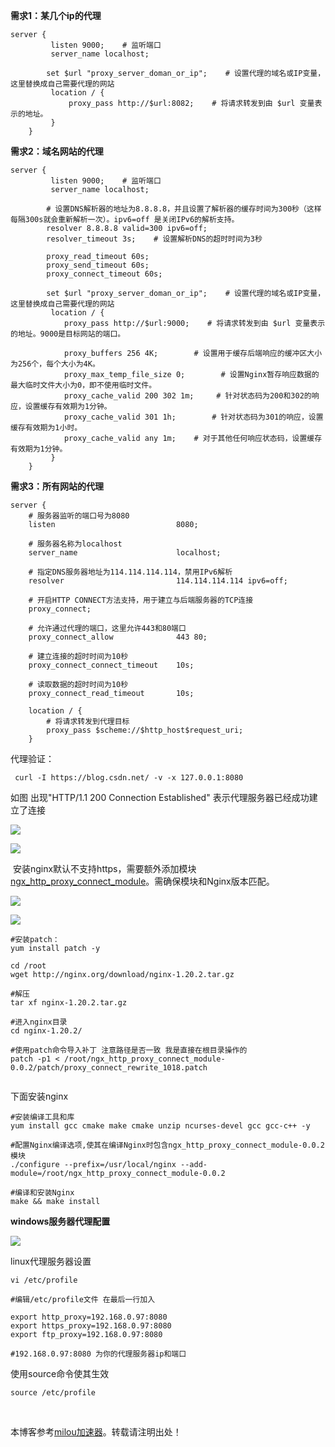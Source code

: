 
**需求1：某几个ip的代理**




```
server {
         listen 9000;    # 监听端口
         server_name localhost;
        
        set $url "proxy_server_doman_or_ip";    # 设置代理的域名或IP变量，这里替换成自己需要代理的网站
         location / {
             proxy_pass http://$url:8082;    # 将请求转发到由 $url 变量表示的地址。
         }
    }
```


**需求2：域名网站的代理**




```
server {
         listen 9000;    # 监听端口
         server_name localhost;

        # 设置DNS解析器的地址为8.8.8.8，并且设置了解析器的缓存时间为300秒（这样每隔300s就会重新解析一次）。ipv6=off 是关闭IPv6的解析支持。
        resolver 8.8.8.8 valid=300 ipv6=off; 
        resolver_timeout 3s;    # 设置解析DNS的超时时间为3秒
        
        proxy_read_timeout 60s;
        proxy_send_timeout 60s;
        proxy_connect_timeout 60s;
        
        set $url "proxy_server_doman_or_ip";    # 设置代理的域名或IP变量，这里替换成自己需要代理的网站
         location / {
            proxy_pass http://$url:9000;    # 将请求转发到由 $url 变量表示的地址。9000是目标网站的端口。
            
            proxy_buffers 256 4K;        # 设置用于缓存后端响应的缓冲区大小为256个，每个大小为4K。
            proxy_max_temp_file_size 0;        # 设置Nginx暂存响应数据的最大临时文件大小为0，即不使用临时文件。
            proxy_cache_valid 200 302 1m;     # 针对状态码为200和302的响应，设置缓存有效期为1分钟。
            proxy_cache_valid 301 1h;        # 针对状态码为301的响应，设置缓存有效期为1小时。
            proxy_cache_valid any 1m;    # 对于其他任何响应状态码，设置缓存有效期为1分钟。
         }
    }
```


**需求3：所有网站的代理**




```
server {
    # 服务器监听的端口号为8080
    listen                           8080;
 
    # 服务器名称为localhost
    server_name                      localhost;
 
    # 指定DNS服务器地址为114.114.114.114，禁用IPv6解析
    resolver                         114.114.114.114 ipv6=off;
 
    # 开启HTTP CONNECT方法支持，用于建立与后端服务器的TCP连接
    proxy_connect;
 
    # 允许通过代理的端口，这里允许443和80端口
    proxy_connect_allow              443 80;
 
    # 建立连接的超时时间为10秒
    proxy_connect_connect_timeout    10s;
 
    # 读取数据的超时时间为10秒
    proxy_connect_read_timeout       10s;
 
    location / {
        # 将请求转发到代理目标
        proxy_pass $scheme://$http_host$request_uri;
    }
```


代理验证：




```
 curl -I https://blog.csdn.net/ -v -x 127.0.0.1:8080
```


如图 出现"HTTP/1\.1 200 Connection Established" 表示代理服务器已经成功建立了连接


![](https://img2024.cnblogs.com/blog/237138/202412/237138-20241214221303042-156910098.png)


![](https://img2024.cnblogs.com/blog/237138/202412/237138-20241214221638987-704259463.png)


 安装nginx默认不支持https，需要额外添加模块[ngx\_http\_proxy\_connect\_module](https://github.com/chobits/ngx_http_proxy_connect_module/ "ngx_http_proxy_connect_module")。需确保模块和Nginx版本匹配。


![](https://img2024.cnblogs.com/blog/237138/202412/237138-20241214222126900-1867374671.png)


![](https://img2024.cnblogs.com/blog/237138/202412/237138-20241214222153857-1337485942.png)




```
#安装patch：
yum install patch -y

cd /root
wget http://nginx.org/download/nginx-1.20.2.tar.gz

#解压
tar xf nginx-1.20.2.tar.gz 
 
#进入nginx目录
cd nginx-1.20.2/
 
#使用patch命令导入补丁 注意路径是否一致 我是直接在根目录操作的
patch -p1 < /root/ngx_http_proxy_connect_module-0.0.2/patch/proxy_connect_rewrite_1018.patch
 
```


下面安装nginx




```
#安装编译工具和库 
yum install gcc cmake make cmake unzip ncurses-devel gcc gcc-c++ -y
 
#配置Nginx编译选项,使其在编译Nginx时包含ngx_http_proxy_connect_module-0.0.2模块
./configure --prefix=/usr/local/nginx --add-module=/root/ngx_http_proxy_connect_module-0.0.2
 
#编译和安装Nginx
make && make install
```


**windows服务器代理配置**


![](https://img2024.cnblogs.com/blog/237138/202412/237138-20241214222648830-1397902155.png)


linux代理服务器设置




```
vi /etc/profile
 
#编辑/etc/profile文件 在最后一行加入
 
export http_proxy=192.168.0.97:8080
export https_proxy=192.168.0.97:8080
export ftp_proxy=192.168.0.97:8080
 
#192.168.0.97:8080 为你的代理服务器ip和端口
```


使用source命令使其生效




```
source /etc/profile
```


 


 本博客参考[milou加速器](https://jiechuangmoxing.com)。转载请注明出处！
